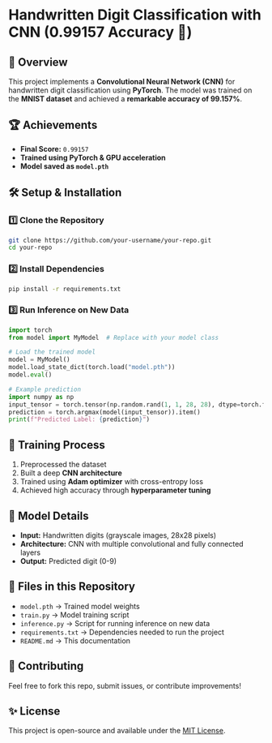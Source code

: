 # **Handwritten Digit Classification with CNN (0.99157 Accuracy 🎯)**

## 📌 **Overview**

This project implements a **Convolutional Neural Network (CNN)** for handwritten digit classification using **PyTorch**. The model was trained on the **MNIST dataset** and achieved a **remarkable accuracy of 99.157%**.

## 🏆 **Achievements**

- **Final Score:** `0.99157`
- **Trained using PyTorch & GPU acceleration**
- **Model saved as `model.pth`**

## 🛠 **Setup & Installation**

### **1️⃣ Clone the Repository**

```bash
git clone https://github.com/your-username/your-repo.git
cd your-repo
```

### **2️⃣ Install Dependencies**

```bash
pip install -r requirements.txt
```

### **3️⃣ Run Inference on New Data**

```python
import torch
from model import MyModel  # Replace with your model class

# Load the trained model
model = MyModel()
model.load_state_dict(torch.load("model.pth"))
model.eval()

# Example prediction
import numpy as np
input_tensor = torch.tensor(np.random.rand(1, 1, 28, 28), dtype=torch.float32)  # Modify as per dataset
prediction = torch.argmax(model(input_tensor)).item()
print(f"Predicted Label: {prediction}")
```

## 🚀 **Training Process**

1. Preprocessed the dataset
2. Built a deep **CNN architecture**
3. Trained using **Adam optimizer** with cross-entropy loss
4. Achieved high accuracy through **hyperparameter tuning**

## 📝 **Model Details**

- **Input:** Handwritten digits (grayscale images, 28x28 pixels)
- **Architecture:** CNN with multiple convolutional and fully connected layers
- **Output:** Predicted digit (0-9)

## 📂 **Files in this Repository**

- `model.pth` → Trained model weights
- `train.py` → Model training script
- `inference.py` → Script for running inference on new data
- `requirements.txt` → Dependencies needed to run the project
- `README.md` → This documentation

## 💪 **Contributing**

Feel free to fork this repo, submit issues, or contribute improvements!

## ✨ **License**

This project is open-source and available under the [MIT License](LICENSE).
